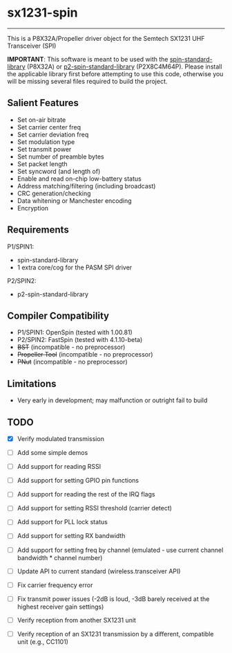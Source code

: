 # sx1231-spin 
-------------

This is a P8X32A/Propeller driver object for the Semtech SX1231 UHF Transceiver (SPI)

**IMPORTANT**: This software is meant to be used with the [spin-standard-library](https://github.com/avsa242/spin-standard-library) (P8X32A) or [p2-spin-standard-library](https://github.com/avsa242/p2-spin-standard-library) (P2X8C4M64P). Please install the applicable library first before attempting to use this code, otherwise you will be missing several files required to build the project.

## Salient Features

* Set on-air bitrate
* Set carrier center freq
* Set carrier deviation freq
* Set modulation type
* Set transmit power
* Set number of preamble bytes
* Set packet length
* Set syncword (and length of)
* Enable and read on-chip low-battery status
* Address matching/filtering (including broadcast)
* CRC generation/checking
* Data whitening or Manchester encoding
* Encryption

## Requirements

P1/SPIN1:
* spin-standard-library
* 1 extra core/cog for the PASM SPI driver

P2/SPIN2:
* p2-spin-standard-library

## Compiler Compatibility

* P1/SPIN1: OpenSpin (tested with 1.00.81)
* P2/SPIN2: FastSpin (tested with 4.1.10-beta)
* ~~BST~~ (incompatible - no preprocessor)
* ~~Propeller Tool~~ (incompatible - no preprocessor)
* ~~PNut~~ (incompatible - no preprocessor)

## Limitations

* Very early in development; may malfunction or outright fail to build

## TODO

- [x] Verify modulated transmission
- [ ] Add some simple demos
- [ ] Add support for reading RSSI
- [ ] Add support for setting GPIO pin functions
- [ ] Add support for reading the rest of the IRQ flags
- [ ] Add support for setting RSSI threshold (carrier detect)
- [ ] Add support for PLL lock status
- [ ] Add support for setting RX bandwidth
- [ ] Add support for setting freq by channel (emulated - use current channel bandwidth * channel number)
- [ ] Update API to current standard (wireless.transceiver API)
- [ ] Fix carrier frequency error
- [ ] Fix transmit power issues (-2dB is loud, -3dB barely received at the highest receiver gain settings)
- [ ] Verify reception from another SX1231 unit
- [ ] Verify reception of an SX1231 transmission by a different, compatible unit (e.g., CC1101)

